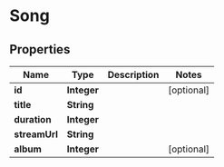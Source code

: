 
# Song

## Properties
Name | Type | Description | Notes
------------ | ------------- | ------------- | -------------
**id** | **Integer** |  |  [optional]
**title** | **String** |  | 
**duration** | **Integer** |  | 
**streamUrl** | **String** |  | 
**album** | **Integer** |  |  [optional]



